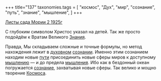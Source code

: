 +++
title="137"
taxonomies.tags = [
 "космос",
 "Дух",
 "мир",
 "сознание",
 "путь",
 "знание",
 "мышление",
]
+++

[Листы сада Мории 2 1925г](/agni/1925)

С глубоким символом Христос указал на детей. Так же просто подойдём к Вратам Великого [Знания](/tags/[знание](/tags/знание)).   

Правда, Мы складываем сложные и точные формулы, но метод нахождения лежит в [духовном](/tags/Дух) [сознании](/tags/[сознание](/tags/сознание)). Именно этим сознанием находим новые [пути](/tags/путь) присоединить новые сферы миров к доступному [мышлению](/tags/мышление) — и до предела [мышления](/tags/мышление). Ибо как в бездонный океан погружается [сознание](/tags/сознание), захватывая новые сферы. Так велико и мощно творение [Космоса](/tags/космос).   

